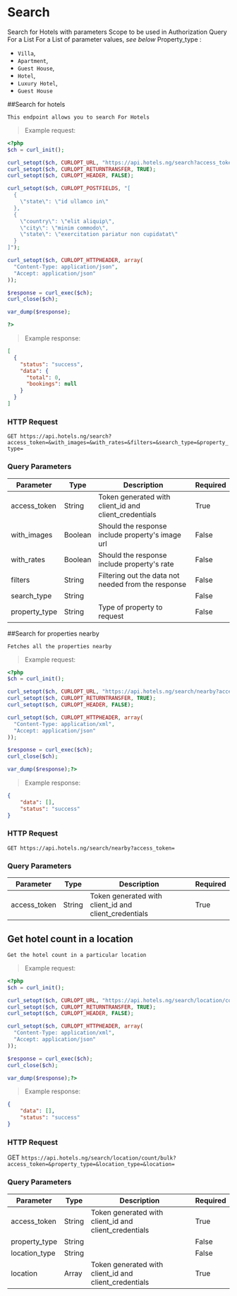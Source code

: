 # Search


Search for Hotels with parameters 
Scope to be used in Authorization 
Query For a List
For a List of parameter values, *see below*
Property_type : 
*	`Villa`, 
*	`Apartment`,
*	`Guest House`,
*	`Hotel`, 
*	`Luxury Hotel`, 
*	`Guest House`

##Search for hotels
	
	This endpoint allows you to search For Hotels

> Example request:

```php
<?php
$ch = curl_init();

curl_setopt($ch, CURLOPT_URL, "https://api.hotels.ng/search?access_token=&with_images=&with_rates=&filters=&search_type=&property_type=");
curl_setopt($ch, CURLOPT_RETURNTRANSFER, TRUE);
curl_setopt($ch, CURLOPT_HEADER, FALSE);

curl_setopt($ch, CURLOPT_POSTFIELDS, "[
  {
    \"state\": \"id ullamco in\"
  },
  {
    \"country\": \"elit aliquip\",
    \"city\": \"minim commodo\",
    \"state\": \"exercitation pariatur non cupidatat\"
  }
]");

curl_setopt($ch, CURLOPT_HTTPHEADER, array(
  "Content-Type: application/json",
  "Accept: application/json"
));

$response = curl_exec($ch);
curl_close($ch);

var_dump($response);

?>
```

> Example response:

```json
[
  {
    "status": "success",
    "data": {
      "total": 0,
      "bookings": null
    }
  }
]
```



### HTTP Request

`GET https://api.hotels.ng/search?access_token=&with_images=&with_rates=&filters=&search_type=&property_type=`

### Query Parameters

Parameter | Type | Description | Required
--------- | ------- | ----------- |----------
access_token | String | Token generated with client_id and client_credentials | True
with_images | Boolean | Should the response include property's image url | False
with_rates | Boolean | Should the response include property's rate | False
filters | String | Filtering out the data not needed from the response | False
search_type | String |  | False
property_type | String | Type of property to request | False



##Search for properties nearby

	Fetches all the properties nearby

> Example request:

```php
<?php
$ch = curl_init();

curl_setopt($ch, CURLOPT_URL, "https://api.hotels.ng/search/nearby?access_token=");
curl_setopt($ch, CURLOPT_RETURNTRANSFER, TRUE);
curl_setopt($ch, CURLOPT_HEADER, FALSE);

curl_setopt($ch, CURLOPT_HTTPHEADER, array(
  "Content-Type: application/xml",
  "Accept: application/json"
));

$response = curl_exec($ch);
curl_close($ch);

var_dump($response);?>
```
> Example response:

```json
{
    "data": [],
    "status": "success"
}
```

###	HTTP Request
  
`GET https://api.hotels.ng/search/nearby?access_token= `

### Query Parameters

Parameter |  Type | Description | Required |
--------- | ------- | ----------- | -----------
access_token| String | Token generated with client_id and client_credentials | True


## Get hotel count in a location

	Get the hotel count in a particular location

> Example request:

```php
<?php
$ch = curl_init();

curl_setopt($ch, CURLOPT_URL, "https://api.hotels.ng/search/location/count/bulk?access_token=&property_type=&location_type=&location=");
curl_setopt($ch, CURLOPT_RETURNTRANSFER, TRUE);
curl_setopt($ch, CURLOPT_HEADER, FALSE);

curl_setopt($ch, CURLOPT_HTTPHEADER, array(
  "Content-Type: application/xml",
  "Accept: application/json"
));

$response = curl_exec($ch);
curl_close($ch);

var_dump($response);?>
```
> Example response:

```json
{
    "data": [],
    "status": "success"
}
```

###	 HTTP Request

GET `https://api.hotels.ng/search/location/count/bulk?access_token=&property_type=&location_type=&location=`

### Query Parameters

Parameter |  Type | Description | Required |
--------- | ------- | ----------- | -----------
access_token | String | Token generated with client_id and client_credentials | True
property_type | String |  | False
location_type | String |  | False
location | Array | Token generated with client_id and client_credentials | True


